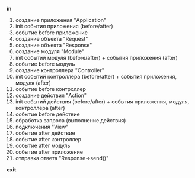 **in**

1. создание приложения "Application"
2. init события приложения (before/after)
3. событие before приложение
4. создание объекта "Request"
1. создание объекта "Response"
5. создание модуля "Module"
6. init событий модуля (before/after) + события приложения (after)
7. событие before модуль
8. создание контроллера "Controller"
9. init событий контроллера (before/after) + события приложения, модуля (after)
10. событие before контроллер
11. создание действия "Action"
12. init событий действия (before/after) + события приложения, модуля, контроллера (after)
13. событие before действие
14. обработка запроса (выполнение действия)
15. подключения "View"
16. событие after действие
17. событие after контроллер
18. событие after модуль
19. событие after приложение
20. отправка ответа "Response->send()"

**exit**
